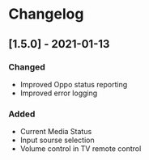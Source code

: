 # Changelog
## [1.5.0] - 2021-01-13
### Changed
- Improved Oppo status reporting
- Improved error logging
### Added
- Current Media Status
- Input sourse selection
- Volume control in TV remote control

